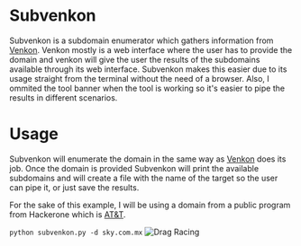 # Subvenkon

Subvenkon is a subdomain enumerator which gathers information from [Venkon](https://www.venkon.us/subdomain-lister/). Venkon mostly is a web interface where the user has to provide the domain and venkon will give the user the results of the subdomains available through its web interface. Subvenkon makes this easier due to its usage straight from the terminal without the need of a browser. Also, I ommited the tool banner when the tool is working so it's easier to pipe the results in different scenarios. 

# Usage

Subvenkon will enumerate the domain in the same way as [Venkon](https://www.venkon.us/subdomain-lister/) does its job. Once the domain is provided Subvenkon will print the available subdomains and will create a file with the name of the target so the user can pipe it, or just save the results.  

For the sake of this example, I will be using a domain from a public program from Hackerone which is [AT&T](https://hackerone.com/att).

```python subvenkon.py -d sky.com.mx```
![Drag Racing](example.gif)



